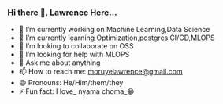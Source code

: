 ### Hi there 👋, Lawrence Here... 



- 🔭 I’m currently working on Machine Learning,Data Science
- 🌱 I’m currently learning Optimization,postgres,CI/CD,MLOPS
- 👯 I’m looking to collaborate on OSS
- 🤔 I’m looking for help with MLOPS
- 💬 Ask me about anything 
- 📫 How to reach me: moruyelawrence@gmail.com
- 😄 Pronouns: He/Him/them/they
- ⚡ Fun fact: I love_ nyama choma_😁

